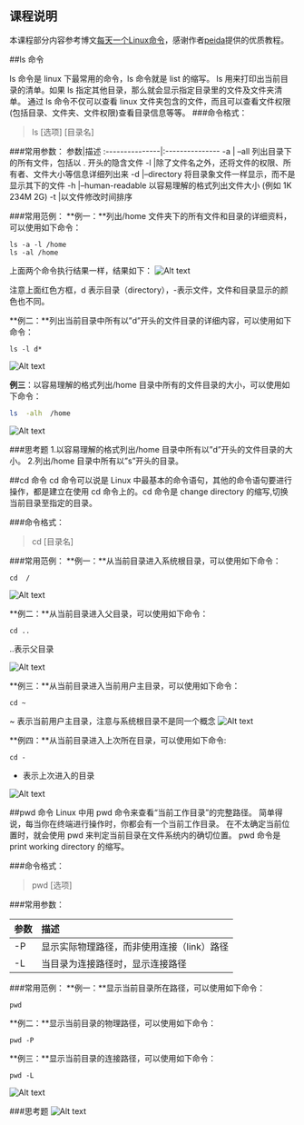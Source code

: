 
## 课程说明

本课程部分内容参考博文[每天一个Linux命令](http://www.cnblogs.com/peida/archive/2012/12/05/2803591.html)，感谢作者[peida](http://www.cnblogs.com/peida)提供的优质教程。

##ls 命令

ls 命令是 linux 下最常用的命令，ls 命令就是 list 的缩写。
ls 用来打印出当前目录的清单。如果 ls 指定其他目录，那么就会显示指定目录里的文件及文件夹清单。
通过 ls 命令不仅可以查看 linux 文件夹包含的文件，而且可以查看文件权限(包括目录、文件夹、文件权限)查看目录信息等等。
###命令格式：
>ls [选项] [目录名]

###常用参数：
参数|描述
:---------------|:---------------
-a      | –all 列出目录下的所有文件，包括以 . 开头的隐含文件
-l       |除了文件名之外，还将文件的权限、所有者、文件大小等信息详细列出来
-d      |–directory 将目录象文件一样显示，而不是显示其下的文件
-h       |–human-readable 以容易理解的格式列出文件大小 (例如 1K 234M 2G)
-t      |以文件修改时间排序

###常用范例：
**例一：**列出/home 文件夹下的所有文件和目录的详细资料，可以使用如下命令：
```
ls -a -l /home 
ls -al /home
```
上面两个命令执行结果一样，结果如下：
![Alt text](https://dn-anything-about-doc.qbox.me/linux1.jpg)

注意上面红色方框，d 表示目录（directory），-表示文件，文件和目录显示的颜色也不同。

**例二：**列出当前目录中所有以”d”开头的文件目录的详细内容，可以使用如下命令：
```
ls -l d*
```
![Alt text](https://dn-anything-about-doc.qbox.me/linux2.jpg)

**例三**：以容易理解的格式列出/home 目录中所有的文件目录的大小，可以使用如下命令：
```sh
ls  -alh  /home
```
![Alt text](https://dn-anything-about-doc.qbox.me/linux3.jpg)

###思考题
1.以容易理解的格式列出/home 目录中所有以”d”开头的文件目录的大小。
2.列出/home 目录中所有以”s”开头的目录。

##cd 命令
cd 命令可以说是 Linux 中最基本的命令语句，其他的命令语句要进行操作，都是建立在使用 cd 命令上的。cd 命令是 change directory 的缩写,切换当前目录至指定的目录。

###命令格式：
>cd [目录名]

###常用范例：
**例一：**从当前目录进入系统根目录，可以使用如下命令：
```
cd  /
```

![Alt text](https://dn-anything-about-doc.qbox.me/linux5.jpg)

**例二：**从当前目录进入父目录，可以使用如下命令：
```
cd ..
```

..表示父目录

![Alt text](https://dn-anything-about-doc.qbox.me/linux6.jpg)

**例三：**从当前目录进入当前用户主目录，可以使用如下命令：
```
cd ~
```

~ 表示当前用户主目录，注意与系统根目录不是同一个概念
![Alt text](https://dn-anything-about-doc.qbox.me/linux7.jpg)

**例四：**从当前目录进入上次所在目录，可以使用如下命令:
```
cd -
```

- 表示上次进入的目录

![Alt text](https://dn-anything-about-doc.qbox.me/linux8.jpg)

##pwd 命令
Linux 中用 pwd 命令来查看“当前工作目录”的完整路径。 简单得说，每当你在终端进行操作时，你都会有一个当前工作目录。 在不太确定当前位置时，就会使用 pwd 来判定当前目录在文件系统内的确切位置。
pwd 命令是 print working directory 的缩写。

###命令格式：
>pwd [选项]

###常用参数：

参数|描述
:---------------|:---------------
-P  |显示实际物理路径，而非使用连接（link）路径
-L  |当目录为连接路径时，显示连接路径

###常用范例：
**例一：**显示当前目录所在路径，可以使用如下命令：
```
pwd
```
**例二：**显示当前目录的物理路径，可以使用如下命令：
```
pwd -P
```

**例三：**显示当前目录的连接路径，可以使用如下命令：
```
pwd -L
```

![Alt text](https://dn-anything-about-doc.qbox.me/linux9.png)

###思考题
![Alt text](https://dn-anything-about-doc.qbox.me/linux10.jpg)



